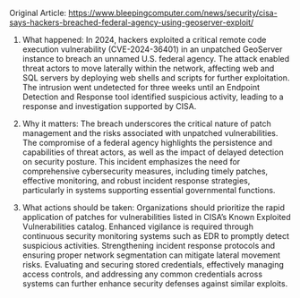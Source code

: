 Original Article: https://www.bleepingcomputer.com/news/security/cisa-says-hackers-breached-federal-agency-using-geoserver-exploit/

1) What happened: In 2024, hackers exploited a critical remote code execution vulnerability (CVE-2024-36401) in an unpatched GeoServer instance to breach an unnamed U.S. federal agency. The attack enabled threat actors to move laterally within the network, affecting web and SQL servers by deploying web shells and scripts for further exploitation. The intrusion went undetected for three weeks until an Endpoint Detection and Response tool identified suspicious activity, leading to a response and investigation supported by CISA.

2) Why it matters: The breach underscores the critical nature of patch management and the risks associated with unpatched vulnerabilities. The compromise of a federal agency highlights the persistence and capabilities of threat actors, as well as the impact of delayed detection on security posture. This incident emphasizes the need for comprehensive cybersecurity measures, including timely patches, effective monitoring, and robust incident response strategies, particularly in systems supporting essential governmental functions.

3) What actions should be taken: Organizations should prioritize the rapid application of patches for vulnerabilities listed in CISA’s Known Exploited Vulnerabilities catalog. Enhanced vigilance is required through continuous security monitoring systems such as EDR to promptly detect suspicious activities. Strengthening incident response protocols and ensuring proper network segmentation can mitigate lateral movement risks. Evaluating and securing stored credentials, effectively managing access controls, and addressing any common credentials across systems can further enhance security defenses against similar exploits.
